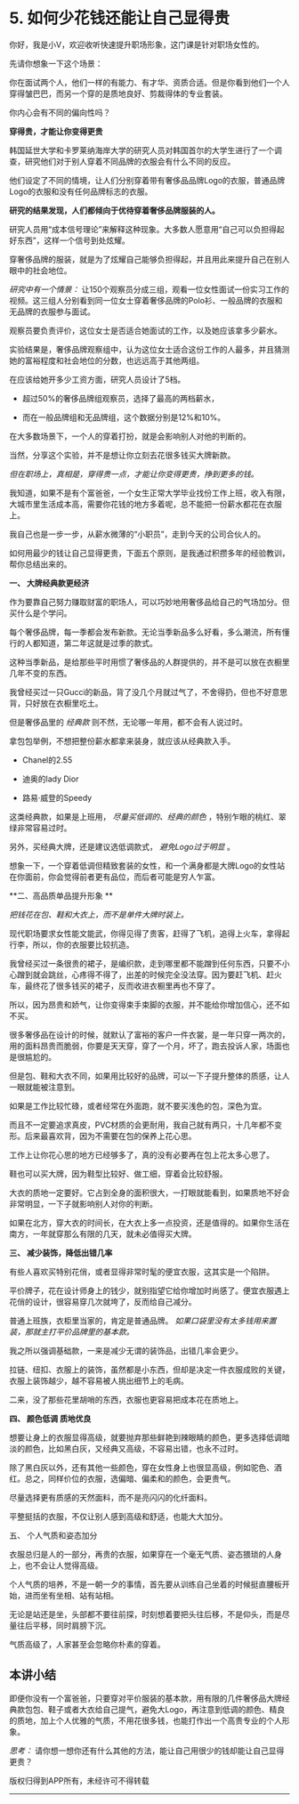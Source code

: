 # 5. 如何少花钱还能让自己显得贵

你好，我是小V，欢迎收听快速提升职场形象，这门课是针对职场女性的。

先请你想象一下这个场景：

你在面试两个人，他们一样的有能力、有才华、资质合适。但是你看到他们一个人穿得皱巴巴，而另一个穿的是质地良好、剪裁得体的专业套装。

你内心会有不同的偏向性吗？

 **穿得贵，才能让你变得更贵**

韩国延世大学和卡罗莱纳海岸大学的研究人员对韩国首尔的大学生进行了一个调查，研究他们对于别人穿着不同品牌的衣服会有什么不同的反应。

他们设定了不同的情境，让人们分别穿着带有奢侈品品牌Logo的衣服，普通品牌Logo的衣服和没有任何品牌标志的衣服。

 **研究的结果发现，人们都倾向于优待穿着奢侈品牌服装的人。**

研究人员用“成本信号理论”来解释这种现象。大多数人愿意用“自己可以负担得起好东西”，这样一个信号到处炫耀。

穿奢侈品牌的服装，就是为了炫耀自己能够负担得起，并且用此来提升自己在别人眼中的社会地位。

 *研究中有一个情景：* 让150个观察员分成三组，观看一位女性面试一份实习工作的视频。这三组人分别看到同一位女士穿着奢侈品牌的Polo衫、一般品牌的衣服和无品牌的衣服参与面试。

观察员要负责评价，这位女士是否适合她面试的工作，以及她应该拿多少薪水。

实验结果是，奢侈品牌观察组中，认为这位女士适合这份工作的人最多，并且猜测她的富裕程度和社会地位的分数，也远远高于其他两组。

在应该给她开多少工资方面，研究人员设计了5档。

* 超过50%的奢侈品牌组观察员，选择了最高的两档薪水，

* 而在一般品牌组和无品牌组，这个数据分别是12%和10%。

在大多数场景下，一个人的穿着打扮，就是会影响别人对他的判断的。

当然，分享这个实验，并不是想让你立刻去花很多钱买大牌新款。

 *但在职场上，真相是，穿得贵一点，才能让你变得更贵，挣到更多的钱。*

我知道，如果不是有个富爸爸，一个女生正常大学毕业找份工作上班，收入有限，大城市里生活成本高，需要你花钱的地方多着呢，总不能把一份薪水都花在衣服上。

我自己也是一步一步，从薪水微薄的“小职员”，走到今天的公司合伙人的。

如何用最少的钱让自己显得更贵，下面五个原则，是我通过积攒多年的经验教训，帮你总结出来的。

 **一、 大牌经典款更经济**

作为要靠自己努力赚取财富的职场人，可以巧妙地用奢侈品给自己的气场加分。但买什么是个学问。

每个奢侈品牌，每一季都会发布新款。无论当季新品多么好看，多么潮流，所有懂行的人都知道，第二年这就是过季的款式。

这种当季新品，是给那些平时用惯了奢侈品的人群提供的，并不是可以放在衣橱里几年不变的东西。

我曾经买过一只Gucci的新品，背了没几个月就过气了，不舍得扔，但也不好意思背，只好放在衣橱里吃土。

但是奢侈品里的 *经典款* 则不然，无论哪一年用，都不会有人说过时。

拿包包举例，不想把整份薪水都拿来装身，就应该从经典款入手。

* Chanel的2.55

* 迪奥的lady Dior

* 路易·威登的Speedy

这类经典款，如果是上班用， *尽量买低调的、经典的颜色* ，特别乍眼的桃红、翠绿非常容易过时。

另外，买经典大牌，还是建议选低调款式， *避免Logo过于明显* 。

想象一下，一个穿着低调但精致套装的女性，和一个满身都是大牌Logo的女性站在你面前，你会觉得前者更有品位，而后者可能是穷人乍富。

 **二、高品质单品提升形象 **

 *把钱花在包、鞋和大衣上，而不是单件大牌时装上。*

现代职场要求女性能文能武，你得见得了贵客，赶得了飞机，追得上火车，拿得起行李，所以，你的衣服要比较抗造。

我曾经买过一条很贵的裙子，是编织款，走到哪里都不能蹭到任何东西，只要不小心蹭到就会跳丝，心疼得不得了，出差的时候完全没法穿。因为要赶飞机、赶火车，最终花了很多钱买的裙子，反而收进衣橱里再也不穿了。

所以，因为昂贵和娇气，让你变得束手束脚的衣服，并不能给你增加信心，还不如不买。

很多奢侈品在设计的时候，就默认了富裕的客户一件衣裳，是一年只穿一两次的，用的面料昂贵而脆弱，你要是天天穿，穿了一个月，坏了，跑去投诉人家，场面也是很尴尬的。

但是包、鞋和大衣不同，如果用比较好的品牌，可以一下子提升整体的质感，让人一眼就能被注意到。

如果是工作比较忙碌，或者经常在外面跑，就不要买浅色的包，深色为宜。

而且不一定要追求真皮，PVC材质的会更耐用，我自己就有两只，十几年都不变形。后来最喜欢背，因为不需要在包的保养上花心思。

工作上让你花心思的地方已经够多了，真的没有必要再在包上花太多心思了。

鞋也可以买大牌，因为鞋型比较好、做工细，穿着会比较舒服。

大衣的质地一定要好。它占到全身的面积很大，一打眼就能看到，如果质地不好会非常明显，一下子就影响别人对你的判断。

如果在北方，穿大衣的时间长，在大衣上多一点投资，还是值得的。如果你生活在南方，一年就穿那么有限的几天，就未必值得买大牌。

 **三、 减少装饰，降低出错几率**

有些人喜欢买特别花俏，或者显得非常时髦的便宜衣服，这其实是一个陷阱。

平价牌子，花在设计师身上的钱少，就别指望它给你增加时尚感了。便宜衣服遇上花俏的设计，很容易穿几次就垮了，反而给自己减分。

普通上班族，衣柜里当家的，肯定是普通品牌。 *如果口袋里没有太多钱用来置装，那就主打平价品牌里的基本款。*

我之所以强调基础款，一来是减少无谓的装饰品，出错几率会更少。

拉链、纽扣、衣服上的装饰，虽然都是小东西，但却是决定一件衣服成败的关键，衣服上装饰越少，越不容易被人挑出细节上的毛病。

二来，没了那些花里胡哨的东西，衣服也更容易把成本花在质地上。

 **四、 颜色低调 质地优良**

想要让身上的衣服显得高级，就要抛弃那些鲜艳到辣眼睛的颜色，更多选择低调暗淡的颜色，比如黑白灰，又经典又高级，不容易出错，也永不过时。

除了黑白灰以外，还有其他一些颜色，穿在女性身上也很显高级，例如驼色、酒红。总之，同样价位的衣服，选偏暗、偏柔和的颜色，会更贵气。

尽量选择更有质感的天然面料，而不是亮闪闪的化纤面料。

平整挺括的衣服，不仅让别人感到高级和舒适，也能大大加分。

五、 个人气质和姿态加分

衣服总归是人的一部分，再贵的衣服，如果穿在一个毫无气质、姿态猥琐的人身上，也不会让人觉得高级。

个人气质的培养，不是一朝一夕的事情，首先要从训练自己坐着的时候挺直腰板开始，进而坐有坐相、站有站相。

无论是站还是坐，头部都不要往前探，时刻想着要把头往后移，不是仰头，而是尽量往后平移，同时肩膀下沉。

气质高级了，人家甚至会忽略你朴素的穿着。

## 本讲小结

即便你没有一个富爸爸，只要穿对平价服装的基本款，用有限的几件奢侈品大牌经典款包包、鞋子或者大衣给自己提气，避免大Logo，再注意到低调的颜色、精良的质地，加上个人优雅的气质，不用花很多钱，也能打作出一个高贵专业的个人形象。

 *思考：* 请你想一想你还有什么其他的方法，能让自己用很少的钱却能让自己显得更贵？

版权归得到APP所有，未经许可不得转载

---
